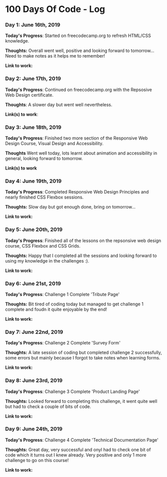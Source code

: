 # 100 Days Of Code - Log

### Day 1: June 16th, 2019 

**Today's Progress**: Started on freecodecamp.org to refresh HTML/CSS knowledge.

**Thoughts:** Overall went well, positive and looking forward to tomorrow... Need to make notes as it helps me to remember!

**Link to work:** 

### Day 2: June 17th, 2019

**Today's Progress**: Continued on freecodecamp.org with the Repsosive Web Design certificate.

**Thoughts**: A slower day but went well nevertheless.

**Link(s) to work**:


### Day 3: June 18th, 2019

**Today's Progress**: Finished two more section of the Responsive Web Design Course, Visual Design and Accessibility.

**Thoughts** Went well today, lots learnt about animation and accessibility in general, looking forward to tomorrow.

**Link(s) to work**

### Day 4: June 19th, 2019 

**Today's Progress**: Completed Responsive Web Design Principles and nearly finished CSS Flexbox sessions.

**Thoughts:** Slow day but got enough done, bring on tomorrow...

**Link to work:** 

### Day 5: June 20th, 2019 

**Today's Progress**: Finished all of the lessons on the repsonsive web design course, CSS Flexbox and CSS Grids.

**Thoughts:** Happy that I completed all the sessions and looking forward to using my knowledge in the challenges :).

**Link to work:** 

### Day 6: June 21st, 2019 

**Today's Progress**: Challenge 1 Complete 'Tribute Page'

**Thoughts:** Bit tired of coding today but managed to get challenge 1 complete and foudn it quite enjoyable by the end!

**Link to work:** 

### Day 7: June 22nd, 2019 

**Today's Progress**: Challenge 2 Complete 'Survey Form'

**Thoughts:** A late session of coding but completed challenge 2 successfully, some errors but mainly because I forgot to take notes when learning forms.

**Link to work:** 

### Day 8: June 23rd, 2019 

**Today's Progress**: Challenge 3 Complete 'Product Landing Page'

**Thoughts:** Looked forward to completing this challenge, it went quite well but had to check a couple of bits of code.

**Link to work:**

### Day 9: June 24th, 2019 

**Today's Progress**: Challenge 4 Complete 'Technical Documentation Page'

**Thoughts:** Great day, very successful and onyl had to check one bit of code which it turns out I knew already. Very positive and only 1 more challenge to go on this course!

**Link to work:** 

